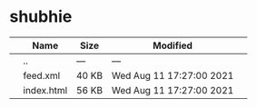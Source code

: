 shubhie
=======

<table><thead><tr class="header"><th></th><th>Name</th><th>Size</th><th>Modified</th><th></th></tr></thead><tbody><tr class="odd"><td></td><td><span class="goup">..</span></td><td>—</td><td>—</td><td></td></tr><tr class="even"><td></td><td><span class="name">feed.xml</span></td><td>40 KB</td><td>Wed Aug 11 17:27:00 2021</td><td></td></tr><tr class="odd"><td></td><td><span class="name">index.html</span></td><td>56 KB</td><td>Wed Aug 11 17:27:00 2021</td><td></td></tr></tbody></table>
